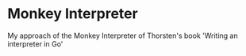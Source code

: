 # Monkey Interpreter
My approach of the Monkey Interpreter of Thorsten's book 'Writing an interpreter in Go'
